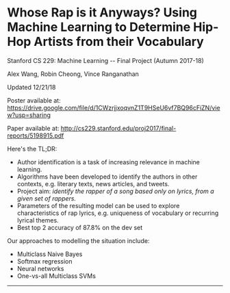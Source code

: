 # Whose Rap is it Anyways? Using Machine Learning to Determine Hip-Hop Artists from their Vocabulary

Stanford CS 229: Machine Learning -- Final Project (Autumn 2017-18)

Alex Wang, Robin Cheong, Vince Ranganathan

Updated 12/21/18

Poster available at: https://drive.google.com/file/d/1CWzrjjxoqvnZ1T9HSeU6vf7BQ96cFiZN/view?usp=sharing

Paper available at: http://cs229.stanford.edu/proj2017/final-reports/5198915.pdf

Here's the TL;DR:

- Author identification is a task of increasing relevance in machine learning.
- Algorithms have been developed to identify the authors in other contexts, e.g. literary texts, news articles, and tweets.
- Project aim: *identify the rapper of a song based only on lyrics, from a given set of rappers.*
- Parameters of the resulting model can be used to explore characteristics of rap lyrics, e.g. uniqueness of vocabulary or recurring lyrical themes.
- Best top 2 accuracy of 87.8% on the dev set

Our approaches to modelling the situation include:
- Multiclass Naive Bayes
- Softmax regression
- Neural networks
- One-vs-all Multiclass SVMs

----------------------------------------

